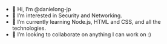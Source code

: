 - 👋 Hi, I’m @danielong-jp
- 👀 I’m interested in Security and Networking.
- 🌱 I’m currently learning Node.js, HTML and CSS, and all the technologies.
- 💞️ I’m looking to collaborate on anything I can work on :)

<!---
danielong-jp/danielong-jp is a ✨ special ✨ repository because its `README.md` (this file) appears on your GitHub profile.
You can click the Preview link to take a look at your changes.
--->
